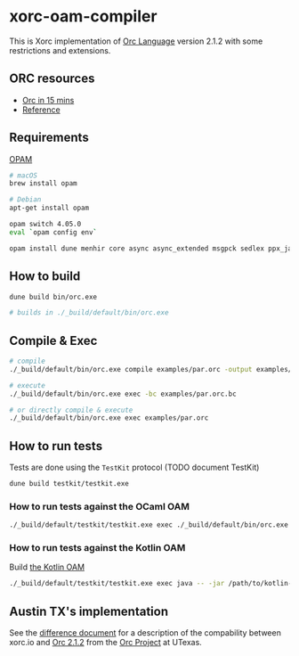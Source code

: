 # xorc-oam-compiler

This is Xorc implementation of [Orc Language](https://orc.csres.utexas.edu/) version 2.1.2 with some restrictions and extensions.


## ORC resources

- [Orc in 15 mins](https://orc.csres.utexas.edu/tutorial.shtml)
- [Reference](https://orc.csres.utexas.edu/documentation/html/refmanual/index.html)




## Requirements

[OPAM](https://opam.ocaml.org/doc/Install.html)

```bash
# macOS
brew install opam

# Debian 
apt-get install opam

opam switch 4.05.0
eval `opam config env`

opam install dune menhir core async async_extended msgpck sedlex ppx_jane benchmark
```

## How to build

```bash
dune build bin/orc.exe

# builds in ./_build/default/bin/orc.exe

```

## Compile & Exec

```bash
# compile
./_build/default/bin/orc.exe compile examples/par.orc -output examples/par.orc.bc

# execute
./_build/default/bin/orc.exe exec -bc examples/par.orc.bc

# or directly compile & execute
./_build/default/bin/orc.exe exec examples/par.orc
```


## How to run tests

Tests are done using the `TestKit` protocol (TODO document TestKit)

```bash
dune build testkit/testkit.exe
```

### How to run tests against the OCaml OAM

```bash
./_build/default/testkit/testkit.exe exec ./_build/default/bin/orc.exe -- tests-server
```

### How to run tests against the Kotlin OAM

Build [the Kotlin OAM](https://github.com/xray-tech/xorc-kotlin-oam)


```bash
./_build/default/testkit/testkit.exe exec java -- -jar /path/to/kotlin-oam/bin/build/libs/jvm-oam-1.1-SNAPSHOT-all.jar repl
```

## Austin TX's implementation

See the [difference document](https://github.com/xray-tech/xorc-oam-compiler/blob/master/Compatibility.md) for a description of the compability between xorc.io and [Orc 2.1.2](https://github.com/orc-lang/orc/tree/v2.1.2) from the [Orc Project](https://orc.csres.utexas.edu) at UTexas.



